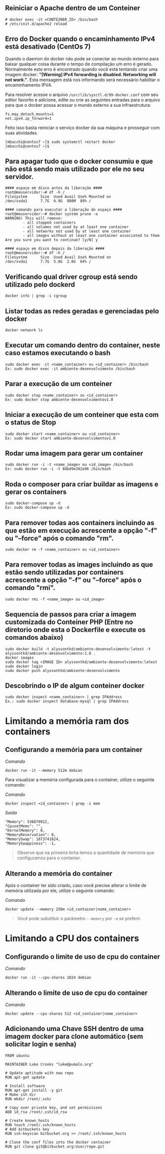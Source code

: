 ## Reiniciar o Apache dentro de um Conteiner
```
# docker exec -it <CONTEINER_ID> /bin/bash
# /etc/init.d/apache2 reload
```
## Erro do Docker quando o encaminhamento IPv4 está desativado (CentOs 7)
Quando o daemon do docker não pode se conectar ao mundo externo para baixar qualquer coisa durante o tempo de compilação um erro é gerado. Normalmente este erro é encontrado quando você está tentando criar uma imagem docker: **"[Warning] IPv4 forwarding is disabled. Networking will not work."**. Esta mensagem está nos informando será necessário habilitar o encaminhamento IPV4.

Para resolver acesse o arquivo `/usr/lib/sysctl.d/99-docker.conf` com seu editor favorito e adicione, edite ou crie as seguintes entradas para o arquivo para que o docker possa acessar o mundo externo a sua infraestrutura:
```
fs.may_detach_mounts=1
net.ipv4.ip_forward=1
```
Feito isso basta reiniciar o serviço docker da sua máquina e prosseguir com suas atividades.
```
[mbacchi@centos7 ~]$ sudo systemctl restart docker
[mbacchi@centos7 ~]$
```
## Para apagar tudo que o docker consumiu e que não está sendo mais utilizado por ele no seu servidor.
```
#### espaço em disco antes da liberação ####
root@meuservidor:~# df -h /
Filesystem      Size  Used Avail Use% Mounted on
/dev/xvda1      7.7G  6.9G  880M  89% /

#### comando para executar a liberação do espaço ####
root@meuservidor:~# docker system prune -a
WARNING! This will remove:
        - all stopped containers
        - all volumes not used by at least one container
        - all networks not used by at least one container
        - all images without at least one container associated to them
Are you sure you want to continue? [y/N] y

#### espaço em disco depois da liberação ####
root@meuservidor:~# df -h /
Filesystem      Size  Used Avail Use% Mounted on
/dev/xvda1      7.7G  5.0G  2.8G  64% /
```

##  Verificando qual driver cgroup está sendo utilizado pelo dockerd 
```
docker info | grep -i cgroup
```

##  Listar todas as redes geradas e gerenciadas pelo docker
```
docker network ls
```

##  Executar um comando dentro do container, neste caso estamos executando o bash
```
sudo docker exec -it <name_container> ou <id_container> /bin/bash 
Ex: sudo docker exec -it ambiente-desenvolvimento /bin/bash    
```

##  Parar a execução de um conteiner
```
sudo docker stop <name_container> ou <id_container>
Ex: sudo docker stop ambiente-desenvolvimentov1.0
```

##  Iniciar a execução de um conteiner que esta com o status de Stop
```
sudo docker start <name_container> ou <id_container>
Ex: sudo docker start ambiente-desenvolvimentov1.0
```

##  Rodar uma imagem para gerar um container
```
sudo docker run -i -t <name_image> ou <id_image> /bin/bash
Ex: sudo docker run -i -t 8dbd9e392a96 /bin/bash
```

##  Roda o composer para criar buildar as imagens e gerar os containers
```
sudo docker-compose up -d
Ex: sudo docker-compose up -d
```

##  Para remover todas aos containers incluindo as que estão em execução acrescente a opção "-f" ou "–force" após o comando "rm".
```
sudo docker rm -f <name_container> ou <id_container>
```

##  Para remover todas as images incluindo as que estão sendo utilizadas por containers acrescente a opção "-f" ou "–force" após o comando "rmi".
```
sudo docker rmi -f <name_image> ou <id_image>
```

##  Sequencia de passos para criar a imagem customizada do Conteiner PHP (Entre no diretorio onde esta o Dockerfile e execute os comandos abaixo)
```
sudo docker build -t alyssontkd/ambiente-desenvolvimento:latest -t alyssontkd/ambiente-desenvolvimento:1.0 .
docker images
sudo docker tag <IMAGE ID> alyssontkd/ambiente-desenvolvimento:latest
sudo docker login
sudo docker push alyssontkd/ambiente-desenvolvimento
```

##  Descobrindo o IP de algum conteiner docker
```
sudo docker inspect <name_container> | grep IPAddress
Ex.: sudo docker inspect database-mysql | grep IPAddress
```

# Limitando a memória ram dos containers

## Configurando a memória para um container

*Comando*
```console
docker run -it --memory 512m debian
```

Para visualizar a memória configurada para o container, utilize o seguinte comando:

*Comando*
```console
docker inspect <id_container> | grep -i mem
```

*Saída*
```console
"Memory": 536870912,
"CpusetMems": "",
"KernelMemory": 0,
"MemoryReservation": 0,
"MemorySwap": 1073741824,
"MemorySwappiness": -1,
```

> Observe que na primeira linha temos a quantidade de memória que configuramos para o container.

## Alterando a memória do container

Após o container ter sido criado, caso você precise alterar o limite de memória utilizada por ele, utilize o seguinte comando:

*Comando*
```console
docker update --memory 256m <id_container|nome_container>
```

> Você pode substituir o parâmetro ``--memory`` por ``-m`` se preferir.

# Limitando a CPU dos containers

## Configurando o limite de uso de cpu do container

*Comando*
```console
docker run -it --cpu-shares 1024 debian
```

## Alterando o limite de uso de cpu do container

*Comando*
```console
docker update --cpu-shares 512 <id_container|nome_container>
```

## Adicionando uma Chave SSH dentro de uma imagem docker para clone automático (sem solicitar login e senha)
```
FROM ubuntu

MAINTAINER Luke Crooks "luke@pumalo.org"

# Update aptitude with new repo
RUN apt-get update

# Install software 
RUN apt-get install -y git
# Make ssh dir
RUN mkdir /root/.ssh/

# Copy over private key, and set permissions
ADD id_rsa /root/.ssh/id_rsa

# Create known_hosts
RUN touch /root/.ssh/known_hosts
# Add bitbuckets key
RUN ssh-keyscan bitbucket.org >> /root/.ssh/known_hosts

# Clone the conf files into the docker container
RUN git clone git@bitbucket.org:User/repo.git
```
